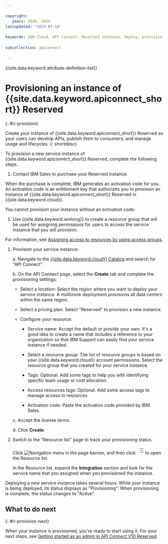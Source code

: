 ```yaml
---

copyright:
   years: 2020, 2024
lastupdated: "2024-07-18"

keywords: IBM Cloud, API Connect, Reserved instance, deploy, provision

subcollection: apiconnect

---
```


{{site.data.keyword.attribute-definition-list}}

# Provisioning an instance of {{site.data.keyword.apiconnect_short}} Reserved
{: #ri-provision}

Create your instance of {{site.data.keyword.apiconnect_short}} Reserved so your users can develop APIs, publish them to consumers, and manage usage and lifecycles.
{: shortdesc}

To provision a new service instance of {{site.data.keyword.apiconnect_short}} Reserved, complete the following steps.

1. Contact IBM Sales to purchase your Reserved instance.

When the purchase is complete, IBM generates an activation code for you. An activation code is an entitlement key that authorizes you to provision an instance of {{site.data.keyword.apiconnect_short}} Reserved in {{site.data.keyword.cloud}}. 

You cannot provision your instance without an activation code.

1. Use {{site.data.keyword.iamlong}} to create a resource group that will be used for assigning permissions for users to access the service instance that you will provision. 

For information, see [Assigning access to resources by using access groups](/docs/account?topic=account-access-getstarted).

1. Provision your service instance:

   a. Navigate to the [{{site.data.keyword.cloud}} Catalog](https://test.cloud.ibm.com/catalog) and search for "API Connect".

   b. On the API Connect page, select the **Create** tab and complete the provisioning settings:
   
   - Select a location: Select the region where you want to deploy your service instance.
        A multizone deployment provisions all data centers within the same region.
		
   - Select a pricing plan: Select "Reserved" to provision a new instance.
   
   - Configure your resource: 
   
     - Service name: Accept the default or provide your own. It's a good idea to create a name that includes a reference to your organization so that IBM Support can easily  find your service instance if needed.
   
     - Select a resource group: The list of resource groups is based on your {{site.data.keyword.cloud}} account permissions. Select the resource group that you created for your service instance.
     	
     - Tags: Optional. Add some tags to help you with identifying specific team usage or cost allocation.
		  
	 - Access resources tags: Optional. Add some access tags to manage access to resources. 
		  
	 - Activation code: Paste the activation code provided by IBM Sales. 

   c. Accept the license terms.
   
   d. Click **Create**.

1. Switch to the "Resource list" page to track your provisioning status.

    Click ![Navigation menu](images/icon_cloud_menu.png "Navigation menu icon") in the page banner, and then click ![Resource list](images/icon_cloud_resource_list.png "Resource list icon") to open the Resource list. 
	
	In the Resource list, expand the **Integration** section and look for the service name that you assigned when you provisioned the instance.

Deploying a new service instance takes several hours. While your instance is being deployed, its status displays as "Provisioning". When provisioning is complete, the status changes to "Active".

## What to do next
{: #ri-provision-next}

When your instance is provisioned, you're ready to start using it. For your next steps, see [Getting started as an admin in API Connect V10 Reserved](/docs/apiconnect?topic=apiconnect-getting-started-admin).